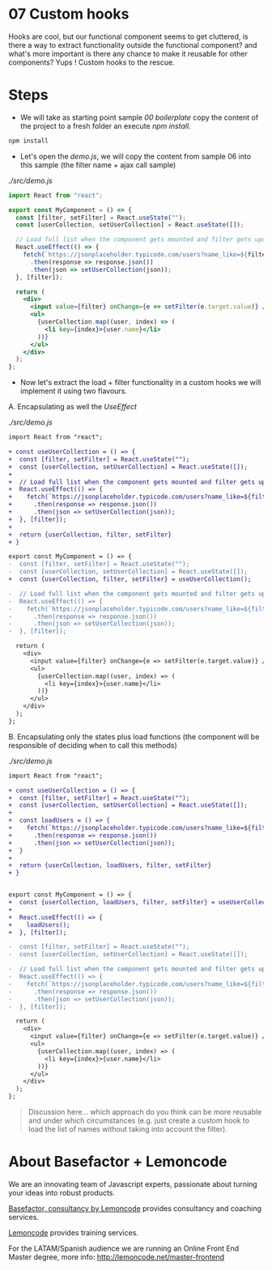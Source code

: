 # 07 Custom hooks

Hooks are cool, but our functional component seems to get cluttered, is
there a way to extract functionality outside the functional component?
and what's more important is there any chance to make it reusable for
other components? Yups ! Custom hooks to the rescue.

# Steps

- We will take as starting point sample _00 boilerplate_ copy the content of the
  project to a fresh folder an execute _npm install_.

```bash
npm install
```

- Let's open the _demo.js_, we will copy the content from sample 06
  into this sample (the filter name + ajax call sample)

_./src/demo.js_

```jsx
import React from "react";

export const MyComponent = () => {
  const [filter, setFilter] = React.useState("");
  const [userCollection, setUserCollection] = React.useState([]);

  // Load full list when the component gets mounted and filter gets updated
  React.useEffect(() => {
    fetch(`https://jsonplaceholder.typicode.com/users?name_like=${filter}`)
      .then(response => response.json())
      .then(json => setUserCollection(json));
  }, [filter]);

  return (
    <div>
      <input value={filter} onChange={e => setFilter(e.target.value)} />
      <ul>
        {userCollection.map((user, index) => (
          <li key={index}>{user.name}</li>
        ))}
      </ul>
    </div>
  );
};
```

- Now let's extract the load + filter functionality in a custom hooks
  we will implement it using two flavours.

A. Encapsulating as well the _UseEffect_

_./src/demo.js_

```diff
import React from "react";

+ const useUserCollection = () => {
+  const [filter, setFilter] = React.useState("");
+  const [userCollection, setUserCollection] = React.useState([]);
+
+  // Load full list when the component gets mounted and filter gets updated
+  React.useEffect(() => {
+    fetch(`https://jsonplaceholder.typicode.com/users?name_like=${filter}`)
+      .then(response => response.json())
+      .then(json => setUserCollection(json));
+  }, [filter]);
+
+  return {userCollection, filter, setFilter}
+ }

export const MyComponent = () => {
-  const [filter, setFilter] = React.useState("");
-  const [userCollection, setUserCollection] = React.useState([]);
+  const {userCollection, filter, setFilter} = useUserCollection();

-  // Load full list when the component gets mounted and filter gets updated
-  React.useEffect(() => {
-    fetch(`https://jsonplaceholder.typicode.com/users?name_like=${filter}`)
-      .then(response => response.json())
-      .then(json => setUserCollection(json));
-  }, [filter]);

  return (
    <div>
      <input value={filter} onChange={e => setFilter(e.target.value)} />
      <ul>
        {userCollection.map((user, index) => (
          <li key={index}>{user.name}</li>
        ))}
      </ul>
    </div>
  );
};
```

B. Encapsulating only the states plus load functions (the component will be
responsible of deciding when to call this methods)

_./src/demo.js_

```diff
import React from "react";

+ const useUserCollection = () => {
+  const [filter, setFilter] = React.useState("");
+  const [userCollection, setUserCollection] = React.useState([]);
+
+  const loadUsers = () => {
+    fetch(`https://jsonplaceholder.typicode.com/users?name_like=${filter}`)
+      .then(response => response.json())
+      .then(json => setUserCollection(json));
+  }
+
+  return {userCollection, loadUsers, filter, setFilter}
+ }


export const MyComponent = () => {
+  const {userCollection, loadUsers, filter, setFilter} = useUserCollection();
+
+  React.useEffect(() => {
+    loadUsers();
+  }, [filter]);

-  const [filter, setFilter] = React.useState("");
-  const [userCollection, setUserCollection] = React.useState([]);

-  // Load full list when the component gets mounted and filter gets updated
-  React.useEffect(() => {
-    fetch(`https://jsonplaceholder.typicode.com/users?name_like=${filter}`)
-      .then(response => response.json())
-      .then(json => setUserCollection(json));
-  }, [filter]);

  return (
    <div>
      <input value={filter} onChange={e => setFilter(e.target.value)} />
      <ul>
        {userCollection.map((user, index) => (
          <li key={index}>{user.name}</li>
        ))}
      </ul>
    </div>
  );
};
```

> Discussion here... which approach do you think can be more reusable and under
> which circumstances (e.g. just create a custom hook to load the list of
> names without taking into account the filter).

# About Basefactor + Lemoncode

We are an innovating team of Javascript experts, passionate about turning your ideas into robust products.

[Basefactor, consultancy by Lemoncode](http://www.basefactor.com) provides consultancy and coaching services.

[Lemoncode](http://lemoncode.net/services/en/#en-home) provides training services.

For the LATAM/Spanish audience we are running an Online Front End Master degree, more info: http://lemoncode.net/master-frontend
